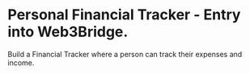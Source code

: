 # Personal Financial Tracker - Entry into Web3Bridge.

Build a Financial Tracker where a person can track their expenses
and income.
